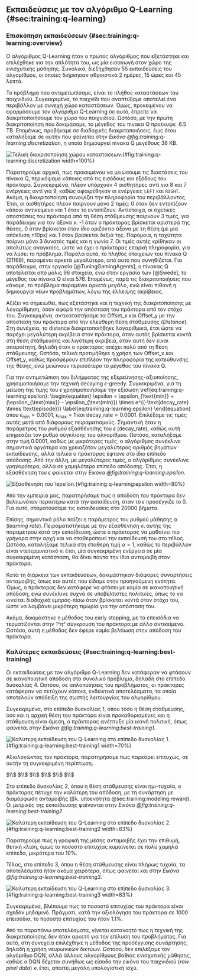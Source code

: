 ## Εκπαιδεύσεις με τον αλγόριθμο Q-Learning {#sec:training:q-learning}

### Επισκόπηση εκπαιδεύσεων {#sec:training:q-learning:overview}

Ο αλγόριθμος Q-Learning ήταν ο πρώτος αλγόριθμος που εξετάστηκε και επιλέχθηκε για την απλότητα του, ως μία εισαγωγή στον χώρο της ενισχυτικής μάθησης. Συνολικά, διεξήχθησαν 55 εκπαιδεύσεις του αλγορίθμου, οι οποίες διήρκησαν αθροιστικά 2 ημέρες, 15 ώρες και 45 λεπτά. 

Το πρόβλημα που αντιμετωπίσαμε, είναι το πλήθος καταστάσεων του παιχνιδιού. Συγκεκριμένα, το παιχνίδι που αναπτύξαμε αποτελεί ένα περιβάλλον με συνεχή χώρο καταστάσεων. Όμως, προκειμένου να εφαρμόσουμε τον αλγόριθμο Q-Learning σε αυτό, έπρεπε να διακριτοποιήσουμε τον χώρο του παιχνιδιού. Ωστόσο, με την πρώτη διακριτοποίηση που δοκιμάσαμε, το μέγεθος του πίνακα Q προέκυψε $~6.5$ ΤΒ. Επομένως, προβήκαμε σε διαδοχικές διακριτοποιήσεις, έως ότου καταλήξαμε σε αυτήν που φαίνεται στην *Εικόνα @fig:training:q-learning:discretization*, η οποία δημιουργεί πίνακα Q μεγέθους 36 ΚΒ.

![Τελική διακριτοποίηση χώρου καταστάσεων.](5-training/figures/discretization2.png){#fig:training:q-learning:discretization width=100%} 

Παρατηρούμε αρχικά, πως προκειμένου να μειώσουμε τις διαστάσεις του πίνακα Q, περικόψαμε κάποιες από τις εισόδους και εξόδους του πράκτορα. Συγκεκριμένα, πλέον υπάρχουν 4 αισθητήρες αντί για 8 και 7 ενέργειες αντί για 9, καθώς αφαιρέθηκαν οι ενέργειες `LEFT` και `RIGHT`. Ακόμα, η διακριτοποίηση συνοψίζει την πληροφορία του περιβάλλοντος. Έτσι, οι αισθητήρες πλέον παίρνουν μόνο 2 τιμές: 0 όταν δεν εντοπίζουν κάποιο αντικείμενο και 1 όταν το εντοπίζουν. Αντίστοιχα, οι σχετικές αποστάσεις του πράκτορα από τη θέση στάθμευσης παίρνουν 3 τιμές, για παράδειγμα για τον άξονα x: -1 όταν ο πράκτορας βρίσκεται αριστερά της θέσης, 0 όταν βρίσκεται στον ίδιο οριζόντιο άξονα με τη θέση (με μία απόκλιση $\pm 10$px) και 1 όταν βρίσκεται δεξιά της. Παρόμοια, η ταχύτητα παίρνει μόνο 3 δυνατές τιμές και η γωνία 7. Οι τιμές αυτές κρίθηκαν οι απολύτως αναγκαίες, ώστε να έχει ο πράκτορας επαρκή πληροφορία, για να λύσει το πρόβλημα. Παρόλα αυτά, το πλήθος στοιχείων του πίνακα Q (21168), παραμένει αρκετά μεγαλύτερο, από αυτό που συνηθίζεται. Για παράδειγμα, στην εργασία [@TuningGamingAgents], ο πίνακας Q αποτελείται από μόλις 96 στοιχεία, ενώ στην εργασία των [@Swede], το μέγεθος του πίνακα Q είναι 576. Επομένως, παρά τις διακριτοποιήσεις που κάναμε, το πρόβλημα παραμένει αρκετά μεγάλο, ενώ είναι πιθανή η δημιουργία νέων προβλημάτων, λόγω της έλλειψης ακρίβειας.

Αξίζει να σημειωθεί, πως εξετάστηκε και η τεχνική της διακριτοποίησης με λογαρίθμηση, όσον αφορά την απόσταση του πράκτορα από τον στόχο του. Συγκεκριμένα, αντικαταστήσαμε τα Offset_x και Offset_y με την απόσταση του πράκτορα από την ελεύθερη θέση στάθμευσης (*Distance*). Στη συνέχεια, το distance διακριτοποιήθηκε λογαριθμικά, έτσι ώστε να παρέχει μεγαλύτερη ακρίβεια στον πράκτορα, όταν αυτός βρίσκεται κοντά στη θέση στάθμευσης και λιγότερη ακρίβεια, όταν αυτή δεν είναι απαραίτητη, δηλαδή όταν ο πράκτορας απέχει πολύ από τη θέση στάθμευσης. Ωστόσο, τελικά προτιμήθηκε η χρήση των Offset_x και Offset_y, καθώς προσφέρουν επιπλέον την πληροφορία της κατεύθυνσης της θέσης, ενώ μειώνουν περισσότερο το μέγεθος του πίνακα Q.

Για την αντιμετώπιση του διλήμματος της εξερεύνησης-αξιοποίησης, χρησιμοποιήσαμε την τεχνική decaying $\epsilon$-greedy. Συγκεκριμένα, για τη μείωση της τιμής του $\epsilon$ χρησιμοποιήσαμε την εξίσωση \ref{eq:training:q-learning:epsilon}:
\begin{equation}
\epsilon = \epsilon_{\text{min}} + (\epsilon_{\text{max}} - \epsilon_{\text{min}}) \times e^{(-\text{decay\_rate} \times \text{episode})}
\label{eq:training:q-learning:epsilon}
\end{equation}
όπου $\epsilon_{\text{min}} = 0.0001$, $\epsilon_{\text{max}} = 1$ και $\text{decay\_rate} = 0.0001$. Επιλέξαμε τις τιμές αυτές μετά από διάφορους πειραματισμούς. Σημαντική ήταν η παράμετρος του ρυθμού εξασθένησης του $\epsilon$ (decay_rate), καθώς αυτή επηρεάζει τον ρυθμό σύγκλισης του αλγορίθμου. Ωστόσο, καταλήξαμε στην τιμή 0.0001, καθώς με μικρότερες τιμές, ο αλγόριθμος συνέκλινε σημαντικά αργότερα και χρειαζόταν μεγαλύτερος αριθμός βημάτων εκπαίδευσης, αλλά τελικά ο πράκτορας έφτανε στο ίδιο επίπεδο απόδοσης. Από την άλλη, με μεγαλύτερες τιμές, ο αλγόριθμος συνέκλινε γρηγορότερα, αλλά σε χαμηλότερο επίπεδο απόδοσης. Έτσι, η εξασθένηση του $\epsilon$ φαίνεται στην *Εικόνα @fig:training:q-learning:epsilon*.

![Εξασθένηση του $\epsilon$.](5-training/figures/epsilon.png){#fig:training:q-learning:epsilon width=80%} 

Από την εμπειρία μας, παρατηρήσαμε πως η απόδοση του πράκτορα δεν βελτιωνόταν περαιτέρω κατά την εκπαίδευση, όταν το $\epsilon$ προσέγγιζε το 0. Για αυτό, σταματούσαμε τις εκπαιδεύσεις στα 20000 βήματα.

Επίσης, σημαντικό ρόλο παίζει η παράμετρος του ρυθμού μάθησης $\alpha$ (*learning rate*). Πειραματιστήκαμε με την εξασθένηση κι αυτής της παραμέτρου κατά την εκπαίδευση, ώστε ο πράκτορας να μαθαίνει πιο γρήγορα στην αρχή και να σταθεροποιεί την εκπαίδευσή του στο τέλος. Ωστόσο, καταλήξαμε τελικά στη σταθερή τιμή $\alpha=1$, καθώς το περιβάλλον είναι ντετερμινιστικό κι έτσι, μία συγκεκριμένη ενέργεια σε μία συγκεκριμένη κατάσταση, θα δίνει πάντα την ίδια ανταμοιβή στον πράκτορα.

Κατά τη διάρκεια των εκπαιδεύσεων, δοκιμάστηκαν διάφορες συναρτήσεις ανταμοιβής, όπως και αυτές που είδαμε στην προηγούμενη ενότητα. Όμως, ο πράκτορας δεν κατάφερε να φτάσει με καμία σε ικανοποιητική απόδοση, ενώ συνέκλινε συχνά σε υποβέλτιστες πολιτικές, όπως το να κινείται διαδοχικά εμπρός-πίσω όταν βρίσκεται κοντά στον στόχο του, ώστε να λαμβάνει μικρότερη τιμωρία για την απόσταση του.

Ακόμα, δοκιμάστηκε η μέθοδος του early stopping, με τα επεισόδια να τερματίζονται στην 1^η^ σύγκρουση του πράκτορα με άλλο αντικείμενο. Ωστόσο, αυτή η μέθοδος δεν έφερε καμία βελτίωση στην απόδοση του πράκτορα.

### Καλύτερες εκπαιδεύσεις {#sec:training:q-learning:best-training}

Οι εκπαιδεύσεις με τον αλγόριθμο Q-Learning δεν κατάφεραν να φτάσουν σε ικανοποιητική απόδοση στο συνολικό πρόβλημα, δηλαδή στο επίπεδο δυσκολίας 4. Ωστόσο, σε απλοποιήσεις του προβλήματος, οι πράκτορες κατάφεραν να πετύχουν κάποια, ενδεικτικά αποτελέσματα, τα οποία αποτελούν απόδειξη της σωστής λειτουργίας του αλγορίθμου.

Συγκεκριμένα, στο επίπεδο δυσκολίας 1, όπου τόσο η θέση στάθμευσης, όσο και η αρχική θέση του πράκτορα είναι προκαθορισμένες και η στάθμευση είναι άμεση, ο πράκτορας ανέπτυξε μία ικανή πολιτική, όπως φαίνεται στην *Εικόνα @fig:training:q-learning:best-training1*.

![Καλύτερη εκπαίδευση του Q-Learning στο επίπεδο δυσκολίας 1.](5-training/figures/QL1.png){#fig:training:q-learning:best-training1 width=70%}

Αξιολογώντας τον πράκτορα, παρατηρήσαμε πως παρκάρει επιτυχώς, σε αυτήν τη συγκεκριμένη περίπτωση.

$\\$
$\\$
$\\$
$\\$
$\\$
$\\$

Στο επίπεδο δυσκολίας 2, όπου η θέση στάθμευσης είναι ημι-τυχαία, ο πράκτορας πέτυχε την καλύτερη του απόδοση, με τη συνάρτηση με διαμόρφωση ανταμοιβής (βλ. υποενότητα @sec:training:modeling:reward). Οι μετρικές της εκπαίδευσης φαίνονται στην *Εικόνα @fig:training:q-learning:best-training2*.

![Καλύτερη εκπαίδευση του Q-Learning στο επίπεδο δυσκολίας 2.](5-training/figures/QL2.png){#fig:training:q-learning:best-training2 width=83%}

Παρατηρούμε πως η γραφική της μέσης ανταμοιβής έχει την επιθυμή, θετική κλίση, όμως το ποσοστό επιτυχίας κυμαίνεται σε πολύ χαμηλά επίπεδα, μικρότερα του 10%.

Τέλος, στο επίπεδο 3, όπου η θέση στάθμευσης είναι πλήρως τυχαία, τα αποτελέσματα ήταν ακόμα χειρότερα, όπως φαίνεται και στην *Εικόνα @fig:training:q-learning:best-training3*. 

![Καλύτερη εκπαίδευση του Q-Learning στο επίπεδο δυσκολίας 3.](5-training/figures/QL3.png){#fig:training:q-learning:best-training3 width=83%}

Συγκεκριμένα, βλέπουμε πως το ποσοστό επιτυχίας του πράκτορα είναι σχεδόν μηδαμινό. Πράγματι, κατά την αξιολόγηση του πράκτορα σε 1000 επεισόδια, το ποσοστό επιτυχίας του ήταν 1.1%.

Από τα παραπάνω αποτελέσματα, γίνεται κατανοητό πως η τεχνική της διακριτοποίησης δεν ήταν αρκετή για την επίλυση του προβλήματος. Για αυτό, στη συνεχεία επιλέχθηκε η μέθοδος της προσέγγισης συνάρτησης, δηλαδή η χρήση νευρωνικών δικτύων. Ωστόσο, δεν επιλέξαμε τον αλγόριθμο DQN, αλλά άλλους αλγορίθμους βαθιάς ενισχυτικής μάθησης, καθώς ο DQN δέχεται συνήθως ως είσοδο την εικόνα του παιχνιδιού (*raw pixel data*) κι έτσι, απαιτεί μεγάλη υπολογιστική ισχύ.